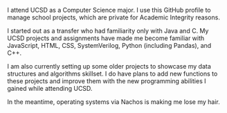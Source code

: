 I attend UCSD as a Computer Science major. I use this GitHub profile to manage school projects, which are private for Academic Integrity reasons.

I started out as a transfer who had familiarity only with Java and C. My UCSD projects and assignments have made me become familiar with JavaScript, HTML, CSS, SystemVerilog, Python (including Pandas), and C++. 

I am also currently setting up some older projects to showcase my data structures and algorithms skillset. I do have plans to add new functions to these projects and improve them with the new programming abilities I gained while attending UCSD.

In the meantime, operating systems via Nachos is making me lose my hair. 
